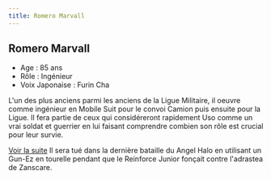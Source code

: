 ```yaml
---
title: Romero Marvall
---
```


Romero Marvall
--------------



* Age : 85 ans
* Rôle : Ingénieur
* Voix Japonaise : Furin Cha


L'un des plus anciens parmi les anciens de la Ligue Militaire, il oeuvre comme ingénieur en Mobile Suit pour le convoi Camion puis ensuite pour la Ligue. Il fera partie de ceux qui considéreront rapidement Uso comme un vrai soldat et guerrier en lui faisant comprendre combien son rôle est crucial pour leur survie. 



[Voir la suite](javascript:spoiler();)
Il sera tué dans la dernière bataille du Angel Halo en utilisant un Gun-Ez en tourelle pendant que le Reinforce Junior fonçait contre l'adrastea de Zanscare.




